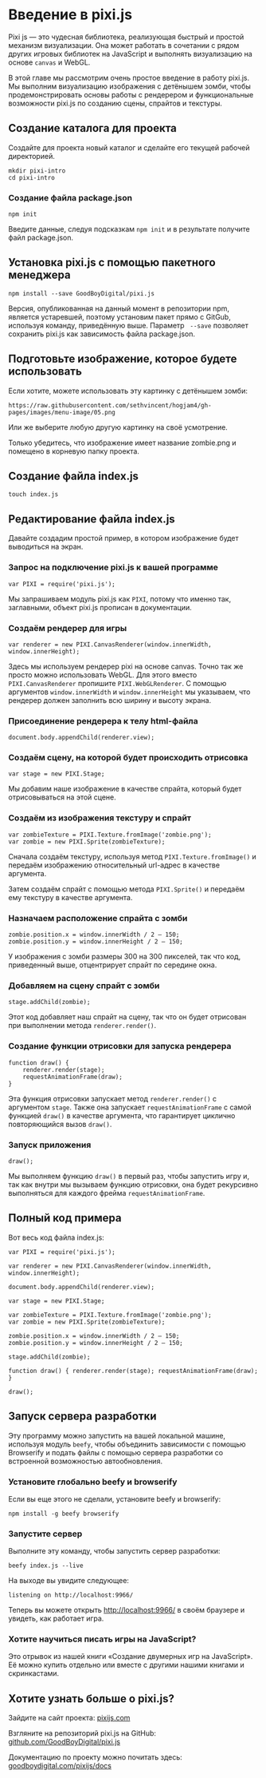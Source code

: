 # Введение в pixi.js


Pixi js — это чудесная библиотека, реализующая быстрый и простой механизм
визуализации. Она может работать в сочетании с рядом других игровых библиотек на
JavaScript и выполнять визуализацию на основе `canvas` и WebGL.

В этой главе мы рассмотрим очень простое введение в работу pixi.js. Мы
выполним визуализацию изображения с детёнышем зомби, чтобы продемонстрировать
основы работы с рендерером и функциональные возможности pixi.js по созданию
сцены, спрайтов и текстуры.

## Создание каталога для проекта

Создайте для проекта новый каталог и сделайте его текущей рабочей директорией. 

    mkdir pixi-intro
    cd pixi-intro

### Создание файла package.json

    npm init

Введите данные, следуя подсказкам `npm init` и в результате получите файл 
package.json.

## Установка pixi.js с помощью пакетного менеджера

    npm install --save GoodBoyDigital/pixi.js

Версия, опубликованная на данный момент в репозитории npm,
является устаревшей, поэтому установим пакет прямо с GitGub, используя
команду, приведённую выше. Параметр ` --save` позволяет сохранить pixi.js как
зависимость файла package.json.

## Подготовьте изображение, которое будете использовать

Если хотите, можете использовать эту картинку с детёнышем зомби:

    https://raw.githubusercontent.com/sethvincent/hogjam4/gh-pages/images/menu-image/05.png

Или же выберите любую другую картинку на своё усмотрение.

Только убедитесь, что изображение имеет название zombie.png и помещено в
корневую папку проекта.

## Создание файла index.js

    touch index.js

## Редактирование файла index.js

Давайте создадим простой пример, в котором изображение будет выводиться  на
экран.

### Запрос на подключение pixi.js к вашей программе

    var PIXI = require('pixi.js');

Мы запрашиваем модуль pixi.js как `PIXI`,  потому что именно так, заглавными,
объект pixi.js прописан в документации.

### Создаём рендерер для игры

    var renderer = new PIXI.CanvasRenderer(window.innerWidth, window.innerHeight);

Здесь мы используем рендерер pixi на основе canvas. Точно так же просто можно
использовать WebGL. Для этого вместо `PIXI.CanvasRenderer` пропишите
`PIXI.WebGLRenderer`. С помощью аргументов `window.innerWidth` и
`window.innerHeight` мы указываем, что рендерер должен заполнить всю ширину и
высоту экрана.

### Присоединение рендерера к телу html-файла

    document.body.appendChild(renderer.view);

### Создаём сцену, на которой будет происходить отрисовка

    var stage = new PIXI.Stage;

Мы добавим наше изображение в качестве спрайта, который будет отрисовываться
на этой сцене.

### Создаём из изображения текстуру и спрайт

    var zombieTexture = PIXI.Texture.fromImage('zombie.png'); 
    var zombie = new PIXI.Sprite(zombieTexture);

Сначала создаём текстуру, используя метод `PIXI.Texture.fromImage()` и
передаём изображению относительный url-адрес в качестве аргумента.

Затем создаём спрайт с помощью метода `PIXI.Sprite()` и передаём ему текстуру
в качестве аргумента.

### Назначаем расположение спрайта с зомби

    zombie.position.x = window.innerWidth / 2 — 150;
    zombie.position.y = window.innerHeight / 2 — 150;

У изображения с зомби размеры 300 на 300 пикселей, так что код, приведенный
выше,  отцентрирует спрайт по середине окна.

### Добавляем на сцену спрайт с зомби

    stage.addChild(zombie);

Этот код добавляет наш спрайт на сцену, так что он будет отрисован 
при выполнении метода `renderer.render()`.

### Создание функции отрисовки для запуска рендерера

    function draw() { 
        renderer.render(stage); 
        requestAnimationFrame(draw); 
    }

Эта функция отрисовки запускает метод `renderer.render()` с аргументом `stage`.
Также она запускает `requestAnimationFrame` с самой функцией `draw()` в качестве
аргумента, что гарантирует циклично повторяющийся вызов `draw()`.

### Запуск приложения

    draw();

Мы выполняем функцию `draw()` в первый раз, чтобы запустить игру и,  так как
внутри мы вызываем функцию отрисовки,  она будет рекурсивно выполняться для
каждого фрейма `requestAnimationFrame`.

## Полный код примера

Вот весь код файла index.js:

    var PIXI = require('pixi.js');

    var renderer = new PIXI.CanvasRenderer(window.innerWidth, window.innerHeight);

    document.body.appendChild(renderer.view);

    var stage = new PIXI.Stage;

    var zombieTexture = PIXI.Texture.fromImage('zombie.png'); 
    var zombie = new PIXI.Sprite(zombieTexture);

    zombie.position.x = window.innerWidth / 2 — 150;
    zombie.position.y = window.innerHeight / 2 — 150;

    stage.addChild(zombie);

    function draw() { renderer.render(stage); requestAnimationFrame(draw); }

    draw(); 

## Запуск сервера разработки

Эту программу можно запустить на вашей локальной машине, используя модуль
`beefy`,  чтобы объединить зависимости с помощью Browserify и подать файлы с
помощью сервера разработки со встроенной возможностью автообновления.

### Установите глобально beefy и browserify

Если вы еще этого не сделали, установите beefy и browserify:

    npm install -g beefy browserify

### Запустите сервер

Выполните эту команду, чтобы запустить сервер разработки:

    beefy index.js --live

На выходе вы увидите следующее:

    listening on http://localhost:9966/

Теперь вы можете открыть [http://localhost:9966/][1] в своём браузере и 
увидеть, как работает игра.

### Хотите научиться писать игры на JavaScript?

Это отрывок из нашей книги «Создание двумерных игр на JavaScript». Её можно 
купить отдельно или вместе с другими нашими книгами и скринкастами.

## Хотите узнать больше о pixi.js?

Зайдите на сайт проекта: [pixijs.com][2]

Взгляните на репозиторий pixi.js на GitHub: [github.com/GoodBoyDigital/pixi.js][3]

Документацию по проекту можно почитать здесь: [goodboydigital.com/pixijs/docs][4]

[1]: http://localhost:9966/
[2]: http://www.pixijs.com/
[3]: https://github.com/GoodBoyDigital/pixi.js
[4]: http://www.goodboydigital.com/pixijs/docs/
